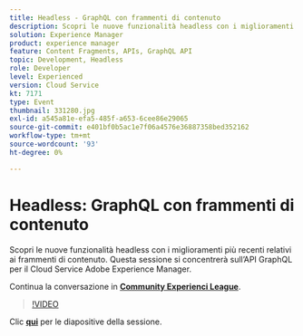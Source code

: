 ```yaml
---
title: Headless - GraphQL con frammenti di contenuto
description: Scopri le nuove funzionalità headless con i miglioramenti più recenti relativi ai frammenti di contenuto. Questa sessione si concentrerà sull’API GraphQL per il Cloud Service Adobe Experience Manager. Questa sessione è stata distribuita come parte dell’evento Contenuto Adobe Developers Live.
solution: Experience Manager
product: experience manager
feature: Content Fragments, APIs, GraphQL API
topic: Development, Headless
role: Developer
level: Experienced
version: Cloud Service
kt: 7171
type: Event
thumbnail: 331280.jpg
exl-id: a545a81e-efa5-485f-a653-6cee86e29065
source-git-commit: e401bf0b5ac1e7f06a4576e36887358bed352162
workflow-type: tm+mt
source-wordcount: '93'
ht-degree: 0%

---
```


# Headless: GraphQL con frammenti di contenuto

Scopri le nuove funzionalità headless con i miglioramenti più recenti relativi ai frammenti di contenuto. Questa sessione si concentrerà sull’API GraphQL per il Cloud Service Adobe Experience Manager.

Continua la conversazione in **[Community Experienci League](https://adobe.ly/36Yd3v6)**.

>[!VIDEO](https://video.tv.adobe.com/v/331280/?quality=12&learn=on&hidetitle=true)

Clic **[qui](/help/adobe-developers-live/assets/headless-graphql-content-fragments.pdf)** per le diapositive della sessione.
